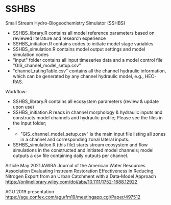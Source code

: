 # SSHBS
Small Stream Hydro-Biogeochemistry Simulator (SSHBS)

- SSHBS_library.R contains all model reference parameters based on reviewed literature and research experience
- SSHBS_initiation.R contains codes to initiate model stage variables
- SSHBS_simulation.R contains model output settings and model simulation codes
- "input" folder contains all input timeseries data and a model control file "GIS_channel_model_setup.csv"
- "channel_ratingTable.csv" contains all the channel hydraulic information, which can be generated by any channel hydraulic model, e.g., HEC-RAS.

Workflow:
- SSHBS_library.R contains all ecosystem parameters (review & update upon use)
- SSHBS_initiation.R  reads in channel morphology & hydraulic inputs and constructs model channels and hydraulic profile; Please see the files in the input folder; 
- - "GIS_channel_model_setup.csv" is the main input file listing all zones in a channel and corresponding zonal lateral inputs. 
- SSHBS_simulation.R (this file) starts stream ecosystem and flow simulations in the constructed and initiated model channels; model outputs a csv file containing daily outputs per channel.


Article May 2021JAWRA Journal of the American Water Resources Association
Evaluating Instream Restoration Effectiveness in Reducing Nitrogen Export from an Urban Catchment with a Data‐Model Approach
https://onlinelibrary.wiley.com/doi/abs/10.1111/1752-1688.12922

AGU 2019 presentation
https://agu.confex.com/agu/fm19/meetingapp.cgi/Paper/497512
